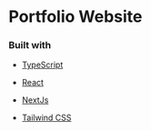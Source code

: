 # Portfolio Website

### Built with

- [TypeScript](https://www.typescriptlang.org/)

- [React](https://reactjs.org/)

- [NextJs](https://nextjs.org/)

- [Tailwind CSS](https://tailwindcss.com/)
